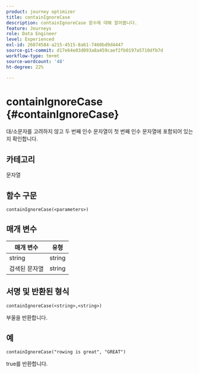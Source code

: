 ```yaml
---
product: journey optimizer
title: containIgnoreCase
description: containIgnoreCase 함수에 대해 알아봅니다.
feature: Journeys
role: Data Engineer
level: Experienced
exl-id: 26074584-a215-4515-8a61-7460bd9d4447
source-git-commit: d17e64e03d093a8a459caef2fb0197a5710dfb7d
workflow-type: tm+mt
source-wordcount: '48'
ht-degree: 22%

---
```


# containIgnoreCase {#containIgnoreCase}

대/소문자를 고려하지 않고 두 번째 인수 문자열이 첫 번째 인수 문자열에 포함되어 있는지 확인합니다.

## 카테고리

문자열

## 함수 구문

`containIgnoreCase(<parameters>)`

## 매개 변수

| 매개 변수 | 유형 |
|-----------|------------------|
| string | string |
| 검색된 문자열 | string |

## 서명 및 반환된 형식

`containIgnoreCase(<string>,<string>)`

부울을 반환합니다.

## 예

`containIgnoreCase("rowing is great", "GREAT")`

true를 반환합니다.
